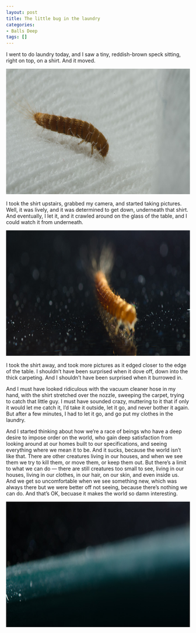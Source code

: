 ```yaml
---
layout: post
title: The little bug in the laundry
categories:
- Balls Deep
tags: []
---
```

I went to do laundry today, and I saw a tiny, reddish-brown speck sitting, right on top, on a shirt. And it moved.

<img src="/assets/2011/05/DSC_2072.jpg" width="800" height="343" />

I took the shirt upstairs, grabbed my camera, and started taking pictures. Well, it was lively, and it was determined to get down, underneath that shirt. And eventually, I let it, and it crawled around on the glass of the table, and I could watch it from underneath.

<img src="/assets/2011/05/DSC_2082.jpg" width="800" height="343" />

I took the shirt away, and took more pictures as it edged closer to the edge of the table. I shouldn&rsquo;t have been surprised when it dove off, down into the thick carpeting. And I shouldn&rsquo;t have been surprised when it burrowed in.

And I must have looked ridiculous with the vacuum cleaner hose in my hand, with the shirt stretched over the nozzle, sweeping the carpet, trying to catch that little guy. I must have sounded crazy, muttering to it that if only it would let me catch it, I&rsquo;d take it outside, let it go, and never bother it again. But after a few minutes, I had to let it go, and go put my clothes in the laundry.

And I started thinking about how we&rsquo;re a race of beings who have a deep desire to impose order on the world, who gain deep satisfaction from looking around at our homes built to our specifications, and seeing everything where we mean it to be. And it sucks, because the world isn&rsquo;t like that. There are other creatures living in our houses, and when we see them we try to kill them, or move them, or keep them out. But there&rsquo;s a limit to what we can do &mdash;&nbsp;there are still creatures too small to see, living in our houses, living in our clothes, in our hair, on our skin, and even inside us. And we get so uncomfortable when we see something new, which was always there but we were better off not seeing, because there&rsquo;s nothing we can do. And that&rsquo;s OK, becuase it makes the world so damn interesting.

<img src="/assets/2011/05/DSC_2084.jpg" alt="" width="800" height="343" />
